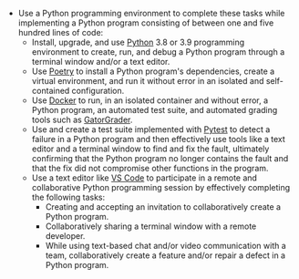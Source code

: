 - Use a Python programming environment to complete these tasks while
  implementing a Python program consisting of between one and five hundred
  lines of code:
    - Install, upgrade, and use [Python](https://www.python.org/) 3.8 or 3.9
      programming environment to create, run, and debug a Python program through
      a terminal window and/or a text editor.
    - Use [Poetry](https://python-poetry.org/) to install a Python program's
      dependencies, create a virtual environment, and run it without error in an
      isolated and self-contained configuration.
    - Use [Docker](https://www.docker.com/) to run, in an isolated container and
      without error, a Python program, an automated test suite, and automated
      grading tools such as
      [GatorGrader](https://github.com/GatorEducator/gatorgrader).
    - Use and create a test suite implemented with
      [Pytest](https://docs.pytest.org/) to detect a failure in a Python program
      and then effectively use tools like a text editor and a terminal window to
      find and fix the fault, ultimately confirming that the Python program no
      longer contains the fault and that the fix did not compromise other
      functions in the program.
    - Use a text editor like [VS Code](https://code.visualstudio.com/) to
      participate in a remote and collaborative Python programming session by
      effectively completing the following tasks:
        - Creating and accepting an invitation to collaboratively create a
          Python program.
        - Collaboratively sharing a terminal window with a remote developer.
        - While using text-based chat and/or video communication with a team,
          collaboratively create a feature and/or repair a defect in a Python
          program.
